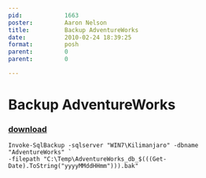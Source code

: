 ```yaml
---
pid:            1663
poster:         Aaron Nelson
title:          Backup AdventureWorks
date:           2010-02-24 18:39:25
format:         posh
parent:         0
parent:         0

---
```


# Backup AdventureWorks

### [download](1663.ps1)



```posh
Invoke-SqlBackup -sqlserver "WIN7\Kilimanjaro" -dbname "AdventureWorks" `
-filepath "C:\Temp\AdventureWorks_db_$(((Get-Date).ToString("yyyyMMddHHmm"))).bak" 
```
